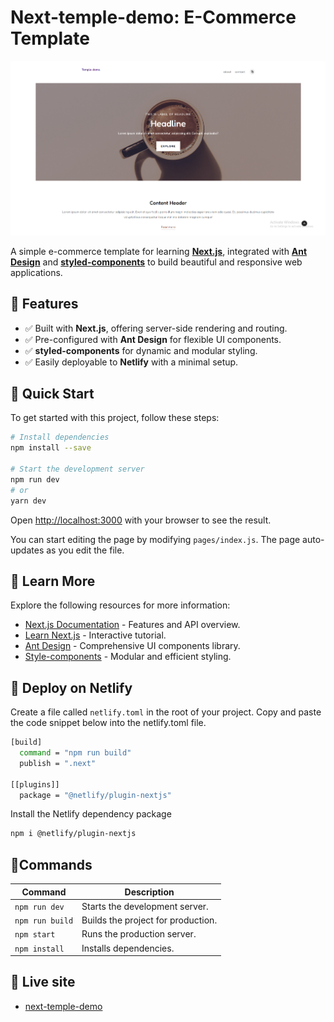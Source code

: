 # Next-temple-demo: E-Commerce Template

![image](public/Screenshot.png)

A simple e-commerce template for learning [**Next.js**](https://nextjs.org), integrated with [**Ant Design**](https://ant.design/) and [**styled-components**](https://styled-components.com/) to build beautiful and responsive web applications. 

## 🌟 Features  
- ✅ Built with **Next.js**, offering server-side rendering and routing.  
- ✅ Pre-configured with **Ant Design** for flexible UI components.  
- ✅ **styled-components** for dynamic and modular styling.    
- ✅ Easily deployable to **Netlify** with a minimal setup.

## 🚩 Quick Start

To get started with this project, follow these steps:

```bash
# Install dependencies
npm install --save

# Start the development server
npm run dev
# or
yarn dev
```

Open [http://localhost:3000](http://localhost:3000) with your browser to see the result.

You can start editing the page by modifying `pages/index.js`. The page auto-updates as you edit the file.


## 📝 Learn More

Explore the following resources for more information:

- [Next.js Documentation](https://nextjs.org/docs) - Features and API overview.
- [Learn Next.js](https://nextjs.org/learn) - Interactive tutorial.
- [Ant Design](https://ant.design/) - Comprehensive UI components library.
- [Style-components](https://styled-components.com/) - Modular and efficient styling.


## 🚀 Deploy on Netlify

Create a file called `netlify.toml` in the root of your project. Copy and paste the code snippet below into the netlify.toml file.

```bash
[build]
  command = "npm run build"
  publish = ".next"

[[plugins]]
  package = "@netlify/plugin-nextjs"
```

Install the Netlify dependency package

```bash
npm i @netlify/plugin-nextjs
```

## 🧩Commands  

| Command           | Description                        |  
|-------------------|------------------------------------|  
| `npm run dev`     | Starts the development server.     |  
| `npm run build`   | Builds the project for production. |  
| `npm start`       | Runs the production server.        |  
| `npm install`     | Installs dependencies.             |  


## 🎉 Live site 
- [next-temple-demo](https://next-temple-demo.netlify.app/)


